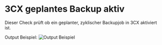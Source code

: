 # 3CX geplantes Backup aktiv
Dieser Check prüft ob ein geplanter, zyklischer Backupjob in 3CX aktiviert ist.

Output Beispiel:
![Output Beispiel](.,/_images/image-20221128212508-6.png)
